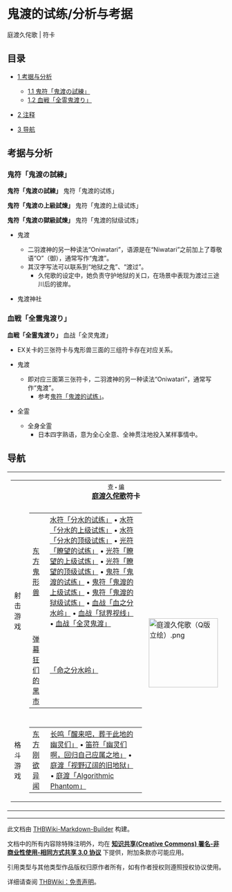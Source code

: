 # 鬼渡的试练/分析与考据

<!-- source html: G:\repos\THBWiki-Markdown-Builder\THBWikiMarkdown\Temp\main\b\b7\ns0%3A%E9%AC%BC%E6%B8%A1%E7%9A%84%E8%AF%95%E7%BB%83%2F%E5%88%86%E6%9E%90%E4%B8%8E%E8%80%83%E6%8D%AE.html -->

庭渡久侘歌 | 符卡

## 目录

- [1 考据与分析](#考据与分析)

  - [1.1 鬼符「鬼渡の試練」](#鬼符「鬼渡の試練」)
  - [1.2 血戦「全霊鬼渡り」](#血戦「全霊鬼渡り」)



- [2 注释](#注释)
- [3 导航](#导航)




## 考据与分析
### 鬼符「鬼渡の試練」
  
 **鬼符「鬼渡の試練」**   鬼符「鬼渡的试练」
  
  
 **鬼符「鬼渡の上級試煉」**   鬼符「鬼渡的上级试炼」
  
  
 **鬼符「鬼渡の獄級試煉」**   鬼符「鬼渡的狱级试炼」
  

- 鬼渡
  - 二羽渡神的另一种读法“Oniwatari”，语源是在“Niwatari”之前加上了尊敬语“O”（御），通常写作“鬼渡”。
  - 其汉字写法可以联系到“地狱之鬼”、“渡过”。
    - 久侘歌的设定中，她负责守护地狱的关口，在场景中表现为渡过三途川后的彼岸。



- [](./文件-鬼渡神社.jpg.md)鬼渡神社

### 血戦「全霊鬼渡り」
  
 **血戦「全霊鬼渡り」**   血战「全灵鬼渡」
  

- EX关卡的三张符卡与鬼形兽三面的三组符卡存在对应关系。
- 鬼渡
  - 即对应三面第三张符卡，二羽渡神的另一种读法“Oniwatari”，通常写作“鬼渡”。
    - 参考[鬼符「鬼渡的试练」](./鬼渡的试练.md)。


- 全霊
  - 全身全霊
    - 日本四字熟语，意为全心全意、全神贯注地投入某样事情中。




## 导航

<table><tbody><tr><td><table cellspacing="0" class="nowraplinks mw-collapsible mw-collapsed" style="width:100%;;;"><tbody><tr><th style=";" colspan="3" class="navbox-title"><div class="navbar"><div class="noprint plainlinksneverexpand" style="background-color:transparent; padding:0; font-weight:normal; font-size:80%; white-space:nowrap;"><a href="./模板-庭渡久侘歌符卡导航.md" title="模板:庭渡久侘歌符卡导航"><span style=";;border:none;" title="查看这个模板">查</span></a>&#160;<span style="font-size:80%;">•</span>&#160;<a href="/index.php?title=%E6%A8%A1%E6%9D%BF:%E5%BA%AD%E6%B8%A1%E4%B9%85%E4%BE%98%E6%AD%8C%E7%AC%A6%E5%8D%A1%E5%AF%BC%E8%88%AA&amp;action=edit"><span style=";;border:none;" title="您可以编辑这个模板。请在储存变更之前先预览">编</span></a></div></div><span><a href="./庭渡久侘歌.md" title="庭渡久侘歌">庭渡久侘歌</a>符卡</span></th></tr><tr><td></td></tr><tr><td class="navbox-group" style=";;">射击游戏</td><td style=";;" class="navbox-list navbox-odd"><div></div><table cellspacing="0" class="nowraplinks navbox-subgroup" style="width:100%;;;;"><tbody><tr><td class="navbox-group" style=";;"><div><a href="./东方鬼形兽.md" title="东方鬼形兽">东方鬼形兽</a></div></td><td style=";;" class="navbox-list navbox-odd"><div><a href="./分水的试练.md" title="分水的试练" unred="">水符「分水的试练」</a> &#8226; <a href="./分水的试练.md" title="分水的试练" unred="">水符「分水的上级试炼」</a> &#8226; <a href="./分水的试练.md" title="分水的试练" unred="">水符「分水的顶级试炼」</a> &#8226; <a href="./瞭望的试练.md" title="瞭望的试练" unred="">光符「瞭望的试练」</a> &#8226; <a href="./瞭望的试练.md" title="瞭望的试练" unred="">光符「瞭望的上级试炼」</a> &#8226; <a href="./瞭望的试练.md" title="瞭望的试练" unred="">光符「瞭望的顶级试炼」</a> &#8226; <a href="./鬼渡的试练.md" title="鬼渡的试练" unred="">鬼符「鬼渡的试练」</a> &#8226; <a href="./鬼渡的试练.md" title="鬼渡的试练" unred="">鬼符「鬼渡的上级试炼」</a> &#8226; <a href="./鬼渡的试练.md" title="鬼渡的试练" unred="">鬼符「鬼渡的狱级试炼」</a> &#8226; <a href="./分水的试练.md" title="分水的试练" unred="">血战「血之分水岭」</a> &#8226; <a href="./瞭望的试练.md" title="瞭望的试练" unred="">血战「狱界视线」</a> &#8226; <a href="./鬼渡的试练.md" title="鬼渡的试练" unred="">血战「全灵鬼渡」</a></div></td></tr><tr><td></td></tr><tr><td class="navbox-group" style=";;"><div><a href="./弹幕狂们的黑市.md" title="弹幕狂们的黑市">弹幕狂们的黑市</a></div></td><td style=";;" class="navbox-list navbox-even"><div><a href="./分水的试练.md" title="分水的试练" unred="">「命之分水岭」</a></div></td></tr></tbody></table><div></div></td><td class="navbox-image" style="" rowspan="3"><a href="./文件-庭渡久侘歌（Q版立绘）.png.md" class="image"><img alt="庭渡久侘歌（Q版立绘）.png" src="https://upload.thwiki.cc/thumb/9/9b/%E5%BA%AD%E6%B8%A1%E4%B9%85%E4%BE%98%E6%AD%8C%EF%BC%88Q%E7%89%88%E7%AB%8B%E7%BB%98%EF%BC%89.png/160px-%E5%BA%AD%E6%B8%A1%E4%B9%85%E4%BE%98%E6%AD%8C%EF%BC%88Q%E7%89%88%E7%AB%8B%E7%BB%98%EF%BC%89.png" decoding="async" loading="lazy" width="160" height="160" srcset="https://upload.thwiki.cc/thumb/9/9b/%E5%BA%AD%E6%B8%A1%E4%B9%85%E4%BE%98%E6%AD%8C%EF%BC%88Q%E7%89%88%E7%AB%8B%E7%BB%98%EF%BC%89.png/240px-%E5%BA%AD%E6%B8%A1%E4%B9%85%E4%BE%98%E6%AD%8C%EF%BC%88Q%E7%89%88%E7%AB%8B%E7%BB%98%EF%BC%89.png 1.5x, https://upload.thwiki.cc/thumb/9/9b/%E5%BA%AD%E6%B8%A1%E4%B9%85%E4%BE%98%E6%AD%8C%EF%BC%88Q%E7%89%88%E7%AB%8B%E7%BB%98%EF%BC%89.png/320px-%E5%BA%AD%E6%B8%A1%E4%B9%85%E4%BE%98%E6%AD%8C%EF%BC%88Q%E7%89%88%E7%AB%8B%E7%BB%98%EF%BC%89.png 2x" data-file-width="500" data-file-height="500"></a></td></tr><tr><td></td></tr><tr><td class="navbox-group" style=";;">格斗游戏</td><td style=";;" class="navbox-list navbox-even"><div></div><table cellspacing="0" class="nowraplinks navbox-subgroup" style="width:100%;;;;"><tbody><tr><td class="navbox-group" style=";;"><div><a href="./东方刚欲异闻.md" title="东方刚欲异闻">东方刚欲异闻</a></div></td><td style=";;" class="navbox-list navbox-odd"><div><a href="./醒来吧，葬于此地的幽灵们.md" title="醒来吧，葬于此地的幽灵们" unred="">长鸣「醒来吧，葬于此地的幽灵们」</a> &#8226; <a href="./幽灵们啊，回归自己应属之地.md" title="幽灵们啊，回归自己应属之地" unred="">笛符「幽灵们啊，回归自己应属之地」</a> &#8226; <a href="./视野辽阔的旧地狱.md" title="视野辽阔的旧地狱" unred="">庭渡「视野辽阔的旧地狱」</a> &#8226; <a href="./Algorithmic_Phantom.md" title="Algorithmic Phantom" unred="">庭渡「Algorithmic Phantom」</a></div></td></tr></tbody></table><div></div></td></tr></tbody></table></td></tr></tbody></table>






---

此文档由 [THBWiki-Markdown-Builder](https://github.com/Delsin-Yu/THBWiki-Markdown-Builder) 构建。

文档中的所有内容除特殊注明外，均在 [**知识共享(Creative Commons) 署名-非商业性使用-相同方式共享 3.0 协议**](https://creativecommons.org/licenses/by-sa/3.0/deed.zh-hans) 下提供，附加条款亦可能应用。

引用类型与其他类型作品版权归原作者所有，如有作者授权则遵照授权协议使用。

详细请查阅 [THBWiki：免责声明](https://thbwiki.cc/THBWiki:%E5%85%8D%E8%B4%A3%E5%A3%B0%E6%98%8E)。

